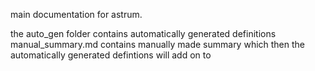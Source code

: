 main documentation for astrum.

the auto_gen folder contains automatically generated definitions
manual_summary.md contains manually made summary which then the automatically generated defintions will add on to
